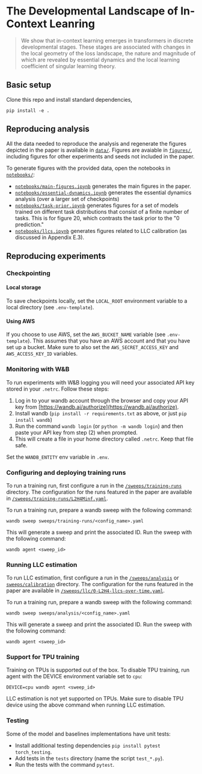 # The Developmental Landscape of In-Context Leanring

> We show that in-context learning emerges in transformers in discrete developmental stages. These stages are associated with changes in the local geometry of the loss landscape, the nature and magnitude of which are revealed by essential dynamics and the local learning coefficient of singular learning theory.

## Basic setup

Clone this repo and install standard dependencies, 

```
pip install -e . 
```

## Reproducing analysis

All the data needed to reproduce the analysis and regenerate the figures depicted in the paper is available in [`data/`](data). Figures are avaiable in [`figures/`](figures), including figures for other experiments and seeds not included in the paper.

To generate figures with the provided data, open the notebooks in [`notebooks/`](notebooks):

- [`notebooks/main-figures.ipynb`](notebooks/main-figures.ipynb) generates the main figures in the paper. 
- [`notebooks/essential-dynamics.ipynb`](notebooks/essential-dynamics.ipynb) generates the essential dynamics analysis (over a larger set of checkpoints) 
- [`notebooks/task-prior.ipynb`](notebooks/task-prior.ipynb) generates figures for a set of models trained on different task distributions that consist of a finite number of tasks. This is for figure 20, which contrasts the task prior to the "0 prediction."
- [`notebooks/llcs.ipynb`](notebooks/llcs.ipynb) generates figures related to LLC calibration (as discussed in Appendix E.3). 

## Reproducing experiments

### Checkpointing

#### Local storage

To save checkpoints locally, set the `LOCAL_ROOT` environment variable to a local directory (see `.env-template`). 

#### Using AWS 

If you choose to use AWS, set the `AWS_BUCKET_NAME` variable (see `.env-template`). This assumes that you have an AWS account and that you have set up a bucket. Make sure to also set the `AWS_SECRET_ACCESS_KEY` and `AWS_ACCESS_KEY_ID` variables. 

### Monitoring with W&B

To run experiments with W&B logging you will need your associated API key stored in your `.netrc`. Follow these steps:

1. Log in to your wandb account through the browser and copy your API
   key from [https://wandb.ai/authorize](https://wandb.ai/authorize).
2. Install wandb (`pip install -r requirements.txt` as above, or just
   `pip install wandb`)
3. Run the command `wandb login` (or `python -m wandb login`) and then
   paste your API key from step (2) when prompted.
4. This will create a file in your home directory called `.netrc`.
   Keep that file safe.

Set the `WANDB_ENTITY` env variable in `.env`.

### Configuring and deploying training runs

To run a training run, first configure a run in the [`/sweeps/training-runs`](sweeps/training-runs/) directory. The configuration for the runs featured in the paper are available in [`/sweeps/training-runs/L2H4Minf.yaml`](sweeps/training-runs/L2H4Minf.yaml).

To run a training run, prepare a wandb sweep with the following command: 

```
wandb sweep sweeps/training-runs/<config_name>.yaml
```

This will generate a sweep and print the associated ID. Run the sweep with the following command:

```
wandb agent <sweep_id>
```

### Running LLC estimation

To run LLC estimation, first configure a run in the [`/sweeps/analysis`](sweeps/analysis/) or [ `sweeps/calibration`](sweeps/calibration/) directory. The configuration for the runs featured in the paper are available in [`/sweeps/llc/0-L2H4-llcs-over-time.yaml`](sweeps/llc/0-L2H4-llcs-over-time.yaml).


To run a training run, prepare a wandb sweep with the following command: 

```
wandb sweep sweeps/analysis/<config_name>.yaml
```

This will generate a sweep and print the associated ID. Run the sweep with the following command:

```
wandb agent <sweep_id>
```

### Support for TPU training

Training on TPUs is supported out of the box. To disable TPU training, run agent with the DEVICE environment variable set to `cpu`:

```
DEVICE=cpu wandb agent <sweep_id>
```

LLC estimation is not yet supported on TPUs. Make sure to disable TPU device using the above command when running LLC estimation.


### Testing

Some of the model and baselines implementations have unit tests:

- Install additional testing dependencies `pip install pytest torch_testing`.
- Add tests in the `tests` directory (name the script `test_*.py`).
- Run the tests with the command `pytest`.


